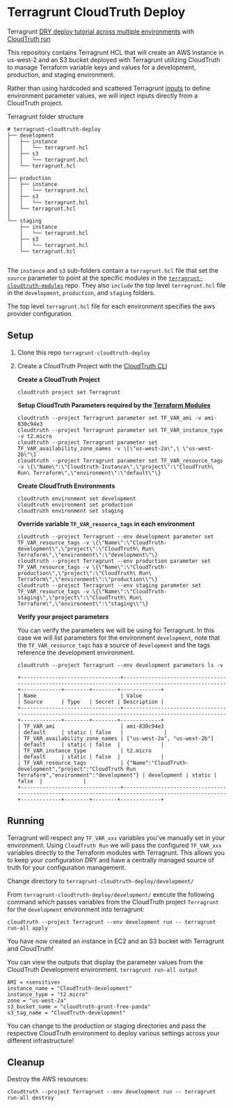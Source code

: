 # Terragrunt CloudTruth Deploy
Terragrunt [DRY deploy tutorial across multiple environments](https://terragrunt.gruntwork.io/docs/getting-started/quick-start/#promote-immutable-versioned-terraform-modules-across-environments) with [CloudTruth run](https://docs.cloudtruth.com/configuration-management/cli-and-api/cloudtruth-cli#cloudtruth-run)

This repository contains Terragrunt HCL that will create an AWS Instance in us-west-2 and an S3 bucket deployed with Terragrunt utilizing CloudTruth to manage Terraform variable keys and values for a development, production, and staging environment.

Rather than using hardcoded and scattered Terragrunt [inputs](https://terragrunt.gruntwork.io/docs/features/inputs/) to define environment parameter values, we will inject inputs directly from a CloudTruth project.

Terragrunt folder structure
```
# terragrunt-cloudtruth-deploy
├── development
│   ├── instance
│   │   └── terragrunt.hcl
│   ├── s3
│   │   └── terragrunt.hcl
│   └── terragrunt.hcl
│       
├── production
│   ├── instance
│   │   └── terragrunt.hcl
│   ├── s3
│   │   └── terragrunt.hcl
│   └── terragrunt.hcl
│       
└── staging
    ├── instance
    │   └── terragrunt.hcl
    ├── s3
    │   └── terragrunt.hcl
    └── terragrunt.hcl
        
```

The ``instance`` and ``s3`` sub-folders contain a ``terragrunt.hcl`` file that set the ``source`` parameter to point at the specific modules in the [``terragrunt-cloudtruth-modules``](https://github.com/cloudtruth-demo/terragrunt-cloudtruth-modules) repo.  They also ``include`` the top level ``terragrunt.hcl`` file in the  ``development``, ``production``, and ``staging`` folders.  

The top level ``terragrunt.hcl`` file for each environment specifies the aws provider configuration. 

## Setup
1. Clone this repo ``terragrunt-cloudtruth-deploy``
2. Create a CloudTruth Project with the [CloudTruth CLI](https://docs.cloudtruth.com/configuration-management/cli-and-api/cloudtruth-cli#installation)

    **Create a CloudTruth Project**
    ```
    cloudtruth project set Terragrunt

    ```

    **Setup CloudTruth Parameters required by the [Terraform Modules](https://github.com/cloudtruth-demo/terragrunt-cloudtruth-modules/blob/main/instance/variables.tf)**
    ```
    cloudtruth --project Terragrunt parameter set TF_VAR_ami -v ami-830c94e3
    cloudtruth --project Terragrunt parameter set TF_VAR_instance_type -v t2.micro
    cloudtruth --project Terragrunt parameter set TF_VAR_availability_zone_names -v \[\"us-west-2a\",\ \"us-west-2b\"\]
    cloudtruth --project Terragrunt parameter set TF_VAR_resource_tags -v \{\"Name\":\"Cloudtruth-Instance\",\"project\":\"CloudTruth\ Run\ Terraform\",\"environment\":\"default\"\}

    ```

    **Create CloudTruth Environments**
    ```
    cloudtruth environment set development
    cloudtruth environment set production
    cloudtruth environment set staging

    ```

    **Override variable ``TF_VAR_resource_tags`` in each environment**
    ```
    cloudtruth --project Terragrunt --env development parameter set TF_VAR_resource_tags -v \{\"Name\":\"CloudTruth-development\",\"project\":\"CloudTruth\ Run\ Terraform\",\"environment\":\"development\"\}
    cloudtruth --project Terragrunt --env production parameter set TF_VAR_resource_tags -v \{\"Name\":\"CloudTruth-production\",\"project\":\"CloudTruth\ Run\ Terraform\",\"environment\":\"production\\"\}
    cloudtruth --project Terragrunt --env staging parameter set TF_VAR_resource_tags -v \{\"Name\":\"CloudTruth-staging\",\"project\":\"CloudTruth\ Run\ Terraform\",\"environment\":\"staging\\"\}

    ```


    **Verify your project parameters**

    You can verify the parameters we will be using for Terragrunt.  In this case we will list parameters for the environment ``development``, note that the ``TF_VAR_resource_tags`` has a source of ``development`` and the tags reference the development environment.
    
    ``cloudtruth --project Terragrunt --env development parameters ls -v``
    ```
    +--------------------------------+----------------------------------------------------------------------------------------------------+-------------+--------+--------+-------------+
    | Name                           | Value                                                                                              | Source      | Type   | Secret | Description |
    +--------------------------------+----------------------------------------------------------------------------------------------------+-------------+--------+--------+-------------+
    | TF_VAR_ami                     | ami-830c94e3                                                                                              | default     | static | false   |             |
    | TF_VAR_availability_zone_names | ["us-west-2a", "us-west-2b"]                                                                       | default     | static | false  |             |
    | TF_VAR_instance_type           | t2.micro                                                                                           | default     | static | false  |             |
    | TF_VAR_resource_tags           | {"Name":"CloudTruth-development","project":"CloudTruth Run Terraform","environment":"development"} | development | static | false  |             |
    +--------------------------------+----------------------------------------------------------------------------------------------------+-------------+--------+--------+-------------+
    ```



## Running
Terragrunt will respect any ``TF_VAR_xxx`` variables you’ve manually set in your environment.  Using ``CloudTruth Run`` we will pass the configured ``TF_VAR_xxx`` variables  directly to the Terraform modules with Terragrunt.  This allows you to keep your configuration DRY and have a centrally managed source of truth for your configuration management.

Change directory to ``terragrunt-cloudtruth-deploy/development/``

From ``terragrunt-cloudtruth-deploy/development/`` execute the following command which passes variables from the CloudTruth project ``Terragrunt`` for the ``development`` environment into terragrunt:

``cloudtruth --project Terragrunt --env development run -- terragrunt run-all apply``

You have now created an instance in EC2 and an S3 bucket with Terragrunt and CloudTruth!

You can view the outputs that display the parameter values from the CloudTruth Development environment.
``terragrunt run-all output``
```
AMI = <sensitive>
instance_name = "CloudTruth-development"
instance_type = "t2.micro"
zone = "us-west-2a"
s3_bucket_name = "cloudtruth-grunt-free-panda"
s3_tag_name = "CloudTruth-development"
```

You can change to the production or staging directories and pass the respective CloudTruth environment to deploy various settings across your different infrastructure!

## Cleanup

Destroy the AWS resources:

``cloudtruth --project Terragrunt --env development run -- terragrunt run-all destroy``
